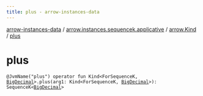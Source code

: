 ```yaml
---
title: plus - arrow-instances-data
---
```


[arrow-instances-data](../../index.html) / [arrow.instances.sequencek.applicative](../index.html) / [arrow.Kind](index.html) / [plus](./plus.html)

# plus

`@JvmName("plus") operator fun Kind<ForSequenceK, `[`BigDecimal`](http://docs.oracle.com/javase/6/docs/api/java/math/BigDecimal.html)`>.plus(arg1: Kind<ForSequenceK, `[`BigDecimal`](http://docs.oracle.com/javase/6/docs/api/java/math/BigDecimal.html)`>): SequenceK<`[`BigDecimal`](http://docs.oracle.com/javase/6/docs/api/java/math/BigDecimal.html)`>`